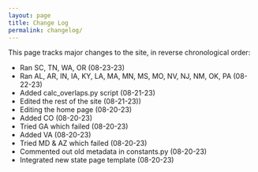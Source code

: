 ```yaml
---
layout: page
title: Change Log
permalink: changelog/
---
```


This page tracks major changes to the site, in reverse chronological order:

- Ran SC, TN, WA, OR (08-23-23)
- Ran AL, AR, IN, IA, KY, LA, MA, MN, MS, MO, NV, NJ, NM, OK, PA (08-22-23)
- Added calc_overlaps.py script (08-21-23)
- Edited the rest of the site (08-21-23)) 
- Editing the home page (08-20-23)
- Added CO (08-20-23)
- Tried GA which failed (08-20-23)
- Added VA (08-20-23)
- Tried MD & AZ which failed (08-20-23)
- Commented out old metadata in constants.py (08-20-23)
- Integrated new state page template (08-20-23)
